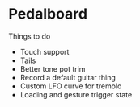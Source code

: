 # Pedalboard

Things to do

- Touch support
- Tails
- Better tone pot trim
- Record a default guitar thing
- Custom LFO curve for tremolo
- Loading and gesture trigger state

